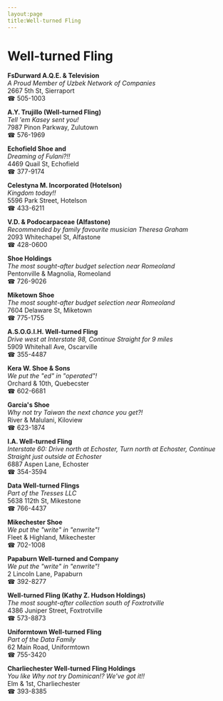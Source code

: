 ```yaml
---
layout:page
title:Well-turned Fling
---
```

# Well-turned Fling

**FsDurward A.Q.E. & Television**  
_A Proud Member of Uzbek Network of Companies_  
2667 5th St, Sierraport  
☎ 505-1003



**A.Y. Trujillo (Well-turned Fling)**  
_Tell 'em Kasey sent you!_  
7987 Pinon Parkway, Zulutown  
☎ 576-1969



**Echofield Shoe and**  
_Dreaming of Fulani?!!_  
4469 Quail St, Echofield  
☎ 377-9174



**Celestyna M. Incorporated (Hotelson)**  
_Kingdom today!!_  
5596 Park Street, Hotelson  
☎ 433-6211



**V.D. & Podocarpaceae (Alfastone)**  
_Recommended by family favourite musician Theresa Graham_  
2093 Whitechapel St, Alfastone  
☎ 428-0600



**Shoe Holdings**  
_The most sought-after budget selection near Romeoland_  
Pentonville & Magnolia, Romeoland  
☎ 726-9026



**Miketown Shoe**  
_The most sought-after budget selection near Romeoland_  
7604 Delaware St, Miketown  
☎ 775-1755



**A.S.O.G.I.H. Well-turned Fling**  
_Drive west at Interstate 98, Continue Straight for 9 miles_  
5909 Whitehall Ave, Oscarville  
☎ 355-4487



**Kera W. Shoe & Sons**  
_We put the "ed" in "operated"!_  
Orchard & 10th, Quebecster  
☎ 602-6681



**Garcia's Shoe**  
_Why not try Taiwan the next chance you get?!_  
River & Malulani, Kiloview  
☎ 623-1874



**I.A. Well-turned Fling**  
_Interstate 60: Drive north at Echoster, Turn north at Echoster, Continue Straight just outside at Echoster_  
6887 Aspen Lane, Echoster  
☎ 354-3594



**Data Well-turned Flings**  
_Part of the Tresses LLC_  
5638 112th St, Mikestone  
☎ 766-4437



**Mikechester Shoe**  
_We put the "write" in "enwrite"!_  
Fleet & Highland, Mikechester  
☎ 702-1008



**Papaburn Well-turned and Company**  
_We put the "write" in "enwrite"!_  
2 Lincoln Lane, Papaburn  
☎ 392-8277



**Well-turned Fling (Kathy Z. Hudson Holdings)**  
_The most sought-after collection south of Foxtrotville_  
4386 Juniper Street, Foxtrotville  
☎ 573-8873



**Uniformtown Well-turned Fling**  
_Part of the Data Family_  
62 Main Road, Uniformtown  
☎ 755-3420



**Charliechester Well-turned Fling Holdings**  
_You like Why not try Dominican!? We've got it!!_  
Elm & 1st, Charliechester  
☎ 393-8385



